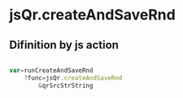 # jsQr.createAndSaveRnd

## Difinition by js action

```js.js

var=runCreateAndSaveRnd
	?func=jsQr.createAndSaveRnd
		&qrSrcStrString
```


